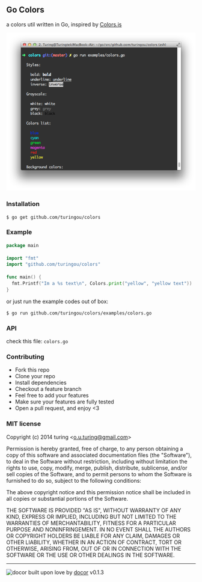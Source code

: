 ## Go Colors

a colors util written in Go, inspired by [Colors.js](https://github.com/Marak/colors.js/)

![screenshot](./screenshot.png)

### Installation
````
$ go get github.com/turingou/colors
````

### Example
````go
package main

import "fmt"
import "github.com/turingou/colors"

func main() {
  fmt.Printf("Im a %s text\n", Colors.print("yellow", "yellow text"))
}
````
or just run the example codes out of box:

```
$ go run github.com/turingou/colors/examples/colors.go
```

### API
check this file: `colors.go`

### Contributing
- Fork this repo
- Clone your repo
- Install dependencies
- Checkout a feature branch
- Feel free to add your features
- Make sure your features are fully tested
- Open a pull request, and enjoy <3

### MIT license
Copyright (c) 2014 turing &lt;o.u.turing@gmail.com&gt;

Permission is hereby granted, free of charge, to any person obtaining a copy
of this software and associated documentation files (the &quot;Software&quot;), to deal
in the Software without restriction, including without limitation the rights
to use, copy, modify, merge, publish, distribute, sublicense, and/or sell
copies of the Software, and to permit persons to whom the Software is
furnished to do so, subject to the following conditions:

The above copyright notice and this permission notice shall be included in
all copies or substantial portions of the Software.

THE SOFTWARE IS PROVIDED &quot;AS IS&quot;, WITHOUT WARRANTY OF ANY KIND, EXPRESS OR
IMPLIED, INCLUDING BUT NOT LIMITED TO THE WARRANTIES OF MERCHANTABILITY,
FITNESS FOR A PARTICULAR PURPOSE AND NONINFRINGEMENT. IN NO EVENT SHALL THE
AUTHORS OR COPYRIGHT HOLDERS BE LIABLE FOR ANY CLAIM, DAMAGES OR OTHER
LIABILITY, WHETHER IN AN ACTION OF CONTRACT, TORT OR OTHERWISE, ARISING FROM,
OUT OF OR IN CONNECTION WITH THE SOFTWARE OR THE USE OR OTHER DEALINGS IN
THE SOFTWARE.

---
![docor](https://cdn1.iconfinder.com/data/icons/windows8_icons_iconpharm/26/doctor.png)
built upon love by [docor](https://github.com/turingou/docor.git) v0.1.3